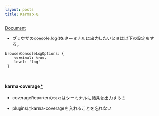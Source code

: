 ```yaml
---
layout: posts
title: Karmaメモ
---
```


[Document](http://karma-runner.github.io/1.0/config/configuration-file.html)  

* ブラウザのconsole.log()をターミナルに出力したいときは以下の設定をする。  

```
browserConsoleLogOptions: {
    terminal: true,
    level: 'log'
 }
```

<br>

#### karma-coverage [\*](https://github.com/karma-runner/karma-coverage)

* coverageReporterの`text`はターミナルに結果を出力する [\*](https://github.com/karma-runner/karma-coverage/blob/master/docs/configuration.md#configuration)  

* pluginsにkarma-coverageを入れることを忘れない
